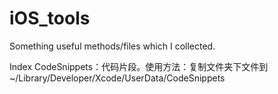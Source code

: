 # iOS_tools
  
  Something useful methods/files which I collected.
  
  Index
  CodeSnippets：代码片段。使用方法：复制文件夹下文件到~/Library/Developer/Xcode/UserData/CodeSnippets
